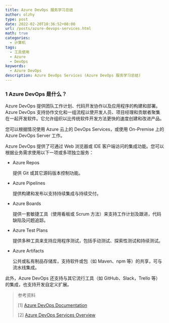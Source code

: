 ```yaml
---
title: Azure DevOps 服务学习总结
author: olzhy
type: post
date: 2022-02-20T10:36:52+08:00
url: /posts/azure-devops-services.html
math: true
categories:
  - 计算机
tags:
  - 工具使用
  - Azure
  - DevOps
keywords:
  - Azure DevOps
description: Azure DevOps Services (Azure DevOps 服务学习总结)
---
```


### 1 Azure DevOps 是什么？

Azure DevOps 提供团队工作计划、代码开发协作以及应用程序的构建和部署。 Azure DevOps 支持协作文化和一组流程以使开发人员、项目经理和贡献者聚集在一起开发软件。它允许组织以比传统软件开发方法更快的速度创建和改进产品。

您可以根据情况使用 Azure 云上的 DevOps Services，或使用 On-Premise 上的 Azure DevOps Server 工作。

Azure DevOps 提供了可通过 Web 浏览器或 IDE 客户端访问的集成功能。您可以根据业务需求使用以下一项或多项独立服务：

- Azure Repos

  提供 Git 或其它源码版本控制功能。

- Azure Pipelines

  提供构建和发布以支持持续集成与持续交付。

- Azure Boards

  提供一套敏捷工具（使用看板或 Scrum 方法）来支持工作计划及跟进，代码缺陷及问题追踪。

- Azure Test Plans

  提供多种工具来支持应用程序测试，包括手动测试、探索性测试和持续测试。

- Azure Artifacts

  公共或私有制品存储库，支持软件或包（如 Maven、npm 等）的共享，可与流水线集成。

此外，Azure DevOps 还支持与其它流行工具（如 GitHub、Slack，Trello 等）的集成，也支持开发自定义扩展。

> 参考资料
>
> \[1\] [Azure DevOps Documentation](https://docs.microsoft.com/en-us/azure/devops/?view=azure-devops)
>
> \[2\] [Azure DevOps Services Overview](https://azure.microsoft.com/en-us/services/devops/#overview)
